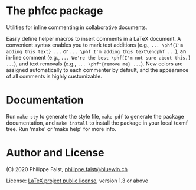 # The phfcc package

Utilities for inline commenting in collaborative documents.

Easily define helper macros to insert comments in a LaTeX document. A convenient syntax enables you to mark text additions (e.g., `... \phf{I'm adding this text} ...` or `... \phf I'm adding this text\endphf ...`), an in-line comment (e.g., `... We're the best \phf[I'm not sure about this.] ...`), and text removals (e.g., `... \phf*{remove me} ...`). New colors are assigned automatically to each commenter by default, and the appearance of all comments is highly customizable.

# Documentation

Run `make sty` to generate the style file, `make pdf` to generate the package
documentation, and `make install` to install the package in your local texmf
tree. Run 'make' or 'make help' for more info.


# Author and License

(C) 2020 Philippe Faist, philippe.faist@bluewin.ch

License: [LaTeX project public license](http://www.ctan.org/license/lppl1.3),
version 1.3 or above
